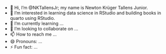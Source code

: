 - 👋 Hi, I’m @NKTallensJr; my name is Newton Krüger Tallens Junior.
- 👀 I’m interested in learning data science in RStudio and building books in quarto using RStudio.
- 🌱 I’m currently learning ...
- 💞️ I’m looking to collaborate on ...
- 📫 How to reach me ...
- 😄 Pronouns: ...
- ⚡ Fun fact: ...

<!---
NKTallensJr/NKTallensJr is a ✨ special ✨ repository because its `README.md` (this file) appears on your GitHub profile.
You can click the Preview link to take a look at your changes.
--->
